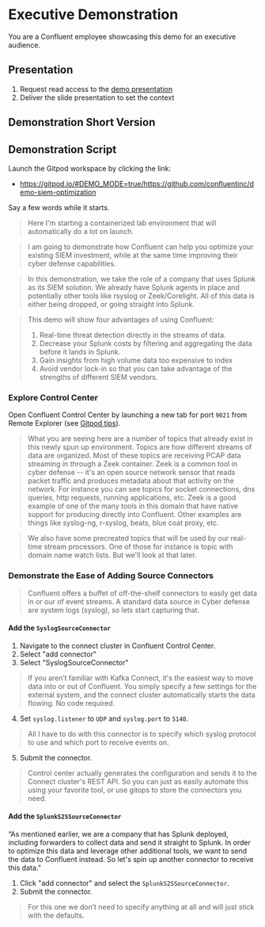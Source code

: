 # Executive Demonstration

You are a Confluent employee showcasing this demo for an executive audience.

## Presentation

1. Request read access to the [demo presentation](https://docs.google.com/presentation/d/1fRue23OSV_zddkXWOv4YOARvK1SHAOkffcFzms0RBsk/edit?usp=sharing)
2. Deliver the slide presentation to set the context

## Demonstration Short Version



## Demonstration Script

Launch the Gitpod workspace by clicking the link:
- https://gitpod.io/#DEMO_MODE=true/https://github.com/confluentinc/demo-siem-optimization

Say a few words while it starts.

> Here I'm starting a containerized lab environment that will automatically do a lot on launch.

> I am going to demonstrate how Confluent can help you optimize your existing SIEM investment, while at the same time improving their cyber defense capabilities.

> In this demonstration, we take the role of a company that uses Splunk as its SIEM solution. We already have Splunk agents in place and potentially other tools like rsyslog or Zeek/Corelight. All of this data is either being dropped, or going straight into Splunk.

>  This demo will show four advantages of using Confluent: 
>1. Real-time threat detection directly in the streams of data.
>2. Decrease your Splunk costs by filtering and aggregating the data before it lands in Splunk.
>3. Gain insights from high volume data too expensive to index
>4. Avoid vendor lock-in so that you can take advantage of the strengths of different SIEM vendors.

### Explore Control Center

Open Confluent Control Center by launching a new tab for port `9021` from Remote Explorer (see [Gitpod tips](./gitpod-tips.md)).

> What you are seeing here are a number of topics that already exist in this newly spun up environment. Topics are how different streams of data are organized.  Most of these topics are receiving PCAP data streaming in through a Zeek container. Zeek is a common tool in cyber defense -- it's an open source network sensor that reads packet traffic and produces metadata about that activity on the network.  For instance you can see topics for socket connections, dns queries, http requests, running applications, etc. Zeek is a good example of one of the many tools in this domain that have native support for producing directly into Confluent. Other examples are things like syslog-ng, r-syslog, beats, blue coat proxy, etc.

> We also have some precreated topics that will be used by our real-time stream processors. One of those for instance is topic with domain name watch lists. But we'll look at that later.

### Demonstrate the Ease of Adding Source Connectors

> Confluent offers a buffet of off-the-shelf connectors to easily get data in or our of event streams.  A standard data source in Cyber defense are system logs (syslog), so lets start capturing that.

#### Add the `SyslogSourceConnector`

1. Navigate to the connect cluster in Confluent Control Center.
2. Select "add connector"
3. Select "SyslogSourceConnector"

> If you aren’t familiar with Kafka Connect, it's the easiest way to move data into or out of Confluent. You simply specify a few settings for the external system, and the connect cluster automatically starts the data flowing. No code required.

4. Set `syslog.listener` to `UDP` and `syslog.port` to `5140`.

> All I have to do with this connector is to specify which syslog protocol to use and which port to receive events on.

5. Submit the connector.

> Control center actually generates the configuration and sends it to the Connect cluster's REST API. So you can just as easily automate this using your favorite tool, or use gitops to store the connectors you need.

#### Add the `SplunkS2SSourceConnector`

“As mentioned earlier, we are a company that has Splunk deployed, including forwarders to collect data and send it straight to Splunk.  In order to optimize this data and leverage other additional tools, we want to send the data to Confluent instead.  So let's spin up another connector to receive this data.”

1. Click "add connector" and select the `SplunkS2SSourceConnector`.
2. Submit the connector.

> For this one we don’t need to specify anything at all and will just stick with the defaults.

